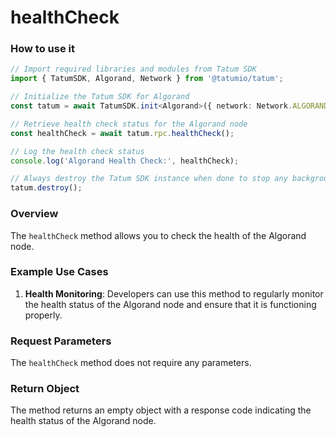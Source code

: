 # healthCheck

### How to use it

```typescript
// Import required libraries and modules from Tatum SDK
import { TatumSDK, Algorand, Network } from '@tatumio/tatum';

// Initialize the Tatum SDK for Algorand
const tatum = await TatumSDK.init<Algorand>({ network: Network.ALGORAND });

// Retrieve health check status for the Algorand node
const healthCheck = await tatum.rpc.healthCheck();

// Log the health check status
console.log('Algorand Health Check:', healthCheck);

// Always destroy the Tatum SDK instance when done to stop any background processes
tatum.destroy();
```

### Overview

The `healthCheck` method allows you to check the health of the Algorand node.

### Example Use Cases

1. **Health Monitoring**: Developers can use this method to regularly monitor the health status of the Algorand node and ensure that it is functioning properly.

### Request Parameters

The `healthCheck` method does not require any parameters.

### Return Object

The method returns an empty object with a response code indicating the health status of the Algorand node.
